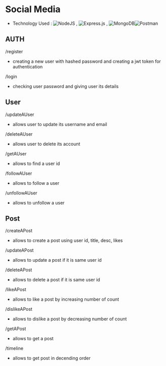 # Social Media
- Technology Used : ![NodeJS](https://img.shields.io/badge/node.js-6DA55F?style=for-the-badge&logo=node.js&logoColor=white) , ![Express.js](https://img.shields.io/badge/express.js-%23404d59.svg?style=for-the-badge&logo=express&logoColor=%2361DAFB) , ![MongoDB](https://img.shields.io/badge/MongoDB-%234ea94b.svg?style=for-the-badge&logo=mongodb&logoColor=white)![Postman](https://img.shields.io/badge/Postman-FF6C37?style=for-the-badge&logo=postman&logoColor=white)

## AUTH

/register
- creating a new user with hashed password and creating a jwt token for authentication

/login
- checking user password and giving user its details


## User

/updateAUser
-  allows user to update its username and email

/deleteAUser
- allows user to delete its account

/getAUser
- allows to find a user id

/followAUser
- allows to follow a user

/unfollowAUser
- allows to unfollow a user



## Post

/createAPost
- allows to create a post using user id, title, desc, likes

/updateAPost
- allows to update a post if it is same user id

/deleteAPost
- allows to delete a post if it is same user id

/likeAPost
- allows to like a post by increasing number of count

/dislikeAPost
- allows to dislike a post by decreasing number of count

/getAPost
- allows to get a post

/timeline 
- allows to get post in decending order

